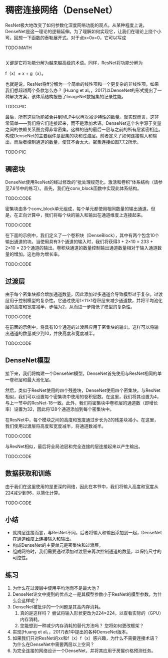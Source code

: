 

<!--
 * @version:
 * @Author:  StevenJokes https://github.com/StevenJokes
 * @Date: 2020-07-17 17:50:48
 * @LastEditors:  StevenJokes https://github.com/StevenJokes
 * @LastEditTime: 2020-07-17 18:13:40
 * @Description:translate by machine
 * @TODO::
 * @Reference:http://preview.d2l.ai/d2l-en/master/chapter_convolutional-modern/densenet.html
 * https://zh.d2l.ai/chapter_convolutional-neural-networks/densenet.html
-->

# 稠密连接网络（DenseNet）

ResNet极大地改变了如何参数化深度网络功能的观点。从某种程度上说，DenseNet是这一理论的逻辑延伸。为了理解如何实现它，让我们在理论上绕个小弯。回想一下函数的泰勒展开式。对于点x=0x=0，它可以写成

TODO:MATH

##

关键是它将功能分解为越来越高级的术语。同样，ResNet将功能分解为

f（x）= x + g（x）。

也就是说，ResNet将ff分解为一个简单的线性项和一个更复杂的非线性项。如果我们想超越两个条款怎么办？ [Huang et al。，2017]以DenseNet的形式提出了一种解决方案，该体系结构报告了ImageNet数据集的记录性能。

TODO:PIC



最后，所有这些功能被合并到MLP中以再次减少特性的数量。就实现而言，这非常简单——我们将它们连接起来，而不是添加术语。DenseNet这个名字源于变量之间的依赖关系图变得非常密集。这样的链的最后一层与之前的所有层紧密相连。构成DenseNet的主要组件是密集的块和过渡层。前者定义了如何连接输入和输出，而后者控制通道的数量，使其不会太大。密集连接如图7.7.2所示。

TODO:PIC

## 稠密块

DenseNet使用ResNet的经过修改的“批处理规范化，激活和卷积”体系结构（请参见7.6节中的练习）。首先，我们在conv_block函数中实现此体系结构。

TODO:CODE

密集块由多个conv_block单元组成，每个单元都使用相同数量的输出通道。但是，在正向计算中，我们将每个块的输入和输出在通道维度上连接起来。

TODO:CODE

在下面的示例中，我们定义了一个卷积块（DenseBlock），其中有两个包含10个输出通道的块。当使用具有3个通道的输入时，我们将获得3 + 2×10 = 233 + 2×10 = 23个通道的输出。卷积块通道的数量控制输出通道数量相对于输入通道数量的增加。这也称为增长率。

TODO:CODE

## 过渡层

由于每个密集块都会增加通道数量，因此添加过多通道会导致模型过于复杂。过渡层用于控制模型的复杂性。它通过使用1×11×1卷积层来减少通道数，并将平均池化层的高度和宽度减半，步幅为2，从而进一步降低了模型的复杂性。

TODO:CODE

在前面的示例中，将具有10个通道的过渡层应用于密集块的输出。这样可以将输出通道的数量减少到10，并使高度和宽度减半。

TODO:CODE

## DenseNet模型

接下来，我们将构建一个DenseNet模型。DenseNet首先使用与ResNet相同的单一卷积层和最大池化层。

然后，类似于ResNet使用的四个残差块，DenseNet使用四个密集块。与ResNet相似，我们可以设置每个密集块中使用的卷积层数。在这里，我们将其设置为4，与上一节中的ResNet-18一致。此外，我们将密集块中卷积层的通道数（即增长率）设置为32，因此将128个通道添加到每个密集块中。

在ResNet中，每个模块之间的高度和宽度通过步长为2的残差块减小。在这里，我们使用过渡层将高度和宽度减半，将通道数减半。

TODO:CODE

与ResNet相似，最后将全局池层和完全连接的层连接起来以产生输出。

TODO:CODE

## 数据获取和训练

由于我们在这里使用的是更深的网络，因此在本节中，我们将输入高度和宽度从224减少到96，以简化计算。

TODO:CODE

## 小结

* 就跨层连接而言，与ResNet不同，后者将输入和输出添加到一起，DenseNet在通道维度上连接输入和输出。
* 构成DenseNet的主要单元是密集块和过渡层。
* 组成网络时，我们需要通过添加过渡层来再次控制通道的数量，以保持尺寸的可控性。

## 练习

1. 为什么在过渡层中使用平均池而不是最大池？
1. DenseNet论文中提到的优点之一是其模型参数小于ResNet的模型参数。为什么会这样呢？
1. DenseNet被批评的一个问题是其高内存消耗。
   1. 真的是这样吗？ 尝试将输入形状更改为224×224，以查看实际的（GPU）内存消耗。
   2. 您能想到一种减少内存消耗的替代方法吗？ 您将如何更改框架？
1. 实现[Huang et al。，2017]表1中提出的各种DenseNet版本。
1. 如果我们只对ResNet的xx和f（x）f（x）感兴趣，为什么不需要连接术语？ 为什么在DenseNet中需要两层以上空间？
1. 为完全连接的网络设计一个DenseNet，并将其应用于房屋价格预测任务。
